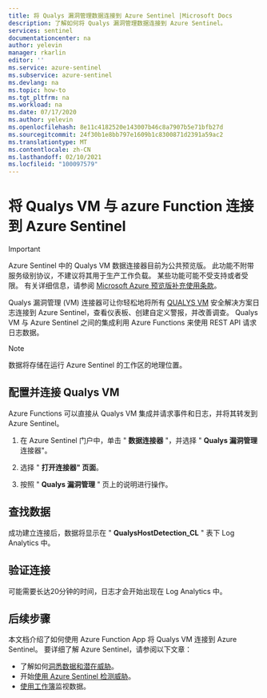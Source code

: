 ```yaml
---
title: 将 Qualys 漏洞管理数据连接到 Azure Sentinel |Microsoft Docs
description: 了解如何将 Qualys 漏洞管理数据连接到 Azure Sentinel。
services: sentinel
documentationcenter: na
author: yelevin
manager: rkarlin
editor: ''
ms.service: azure-sentinel
ms.subservice: azure-sentinel
ms.devlang: na
ms.topic: how-to
ms.tgt_pltfrm: na
ms.workload: na
ms.date: 07/17/2020
ms.author: yelevin
ms.openlocfilehash: 8e11c4182520e143007b46c8a7907b5e71bfb27d
ms.sourcegitcommit: 24f30b1e8bb797e1609b1c8300871d2391a59ac2
ms.translationtype: MT
ms.contentlocale: zh-CN
ms.lasthandoff: 02/10/2021
ms.locfileid: "100097579"
---
```

# <a name="connect-your-qualys-vm-to-azure-sentinel-with-azure-function"></a>将 Qualys VM 与 azure Function 连接到 Azure Sentinel

> [!IMPORTANT]
> Azure Sentinel 中的 Qualys VM 数据连接器目前为公共预览版。
> 此功能不附带服务级别协议，不建议将其用于生产工作负载。 某些功能可能不受支持或者受限。 有关详细信息，请参阅 [Microsoft Azure 预览版补充使用条款](https://azure.microsoft.com/support/legal/preview-supplemental-terms/)。

Qualys 漏洞管理 (VM) 连接器可让你轻松地将所有 [QUALYS VM](https://www.qualys.com/apps/vulnerability-management/) 安全解决方案日志连接到 Azure Sentinel，查看仪表板、创建自定义警报，并改善调查。 Qualys VM 与 Azure Sentinel 之间的集成利用 Azure Functions 来使用 REST API 请求日志数据。

> [!NOTE]
> 数据将存储在运行 Azure Sentinel 的工作区的地理位置。

## <a name="configure-and-connect-qualys-vm"></a>配置并连接 Qualys VM

Azure Functions 可以直接从 Qualys VM 集成并请求事件和日志，并将其转发到 Azure Sentinel。

1. 在 Azure Sentinel 门户中，单击 " **数据连接器** "，并选择 " **Qualys 漏洞管理** 连接器"。

1. 选择 " **打开连接器" 页面**。

1. 按照 " **Qualys 漏洞管理** " 页上的说明进行操作。

## <a name="find-your-data"></a>查找数据

成功建立连接后，数据将显示在 " **QualysHostDetection_CL** " 表下 Log Analytics 中。

## <a name="validate-connectivity"></a>验证连接

可能需要长达20分钟的时间，日志才会开始出现在 Log Analytics 中。

## <a name="next-steps"></a>后续步骤

本文档介绍了如何使用 Azure Function App 将 Qualys VM 连接到 Azure Sentinel。 要详细了解 Azure Sentinel，请参阅以下文章：

- 了解如何[洞悉数据和潜在威胁](quickstart-get-visibility.md)。
- 开始[使用 Azure Sentinel 检测威胁](tutorial-detect-threats-built-in.md)。
- [使用工作簿](tutorial-monitor-your-data.md)监视数据。

